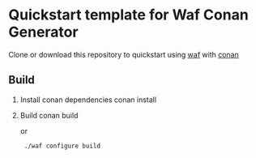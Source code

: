 # Quickstart template for Waf Conan Generator

Clone or download this repository to quickstart using [waf](https://waf.io/) with [conan](https://www.conan.io)

## Build

1. Install conan dependencies
        conan install
2. Build
        conan build

   or

        ./waf configure build

